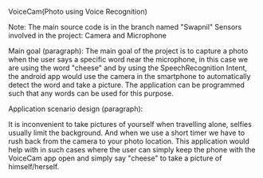 VoiceCam(Photo using Voice Recognition)

Note: The main source code is in the branch named "Swapnil"
Sensors involved in the project:
Camera and Microphone

Main goal (paragraph):
The main goal of the project is to capture a photo when the user says a specific word near the microphone, in this case we are using the word "cheese" and by using the SpeechRecognition Intent, the android app would use the camera in the smartphone to automatically detect the word and take a picture. The application can be programmed such that any words can be used for this purpose.

Application scenario design (paragraph):

It is inconvenient to take pictures of yourself when travelling alone, selfies usually limit the background. And when we use a short timer we have to rush back from the camera to your photo location. This application would help with in such cases where the user can simply keep the phone with the VoiceCam app open and simply say "cheese" to take a picture of himself/herself.

